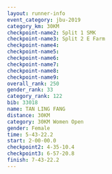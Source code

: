 ```yaml
---
layout: runner-info 
event_category: jbu-2019 
category_km: 30KM 
checkpoint-name2: Split 1 SMK 
checkpoint-name3: Split 2 E Farm 
checkpoint-name4: 
checkpoint-name5: 
checkpoint-name6: 
checkpoint-name7: 
checkpoint-name8: 
checkpoint-name9: 
overall_rank: 250
gender_rank: 33
category_rank: 122
bib: 33018
name: TAN LING FANG
distance: 30KM
category: 30KM Women Open
gender: Female
time: 5-43-22.2
start: 2-00-00.0
checkpoint2: 4-35-10.4
checkpoint3: 6-57-20.8
finish: 7-43-22.2
---
```

